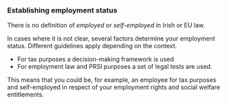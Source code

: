 ###  Establishing employment status

There is no definition of _employed_ or _self-employed_ in Irish or EU law.

In cases where it is not clear, several factors determine your employment
status. Different guidelines apply depending on the context.

  * For tax purposes a decision-making framework is used 
  * For employment law and PRSI purposes a set of legal tests are used. 

This means that you could be, for example, an employee for tax purposes and
self-employed in respect of your employment rights and social welfare
entitlements.
